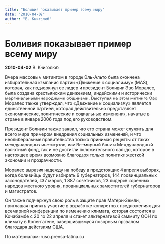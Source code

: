```yaml
---
title: "Боливия показывает пример всему миру"
date: "2010-04-02"
author: "В. Книголюб"
---
```


# Боливия показывает пример всему миру

**2010-04-02** В. Книголюб

Вчера массовым митингом в городе Эль-Альто была окончена избирательная кампания партии «Движение к социализму» (MAS), которая, как подчеркнул ее лидер и президент Боливии Эво Моралес, была создана крестьянским движением, индейскими и исторически маргинальными народными общинами. Выступая на этом митинге Эво Моралес также утверждал, что «Движение к социализму» является единственной партией, которая действительно представляет экономические, политические и социальные изменения, начатые в стране в январе 2006 года под его руководством.

Президент Боливии также заявил, что его страна может служить для всего мира примером внедрения социальных изменений, и что неолиберальные правительства только принимая рецепты от таких международных институтов, как Всемирный банк и Международный валютный фонд, так и не достигли положительного сальдо, которое в настоящее время возможно благодаря только политике жесткой экономии и прозрачности.

Моралес выразил надежду на победу в предстоящих 4 апреля выборах, когда боливийцы будут избирать 9 губернаторов, 144 провинциальных законодателей, 337 мэров, 1 887 советников, 23 лидеров коренных народов местного уровня, провинциальных заместителей губернаторов и магистратов.

Он также подчеркнул свою роль в защите прав Матери-Земли, приглашая принять участие в выработке конкретных предложениях для всемирной конференции по изменению климата, которая состоится в Кочабамбе с 20 по 22 апреля и станет альтернативой саммиту ООН по климату в Копенгагене, завершившемуся позорным провалом благодаря действиям США.

По материалам: ruso.prensa-latina.cu